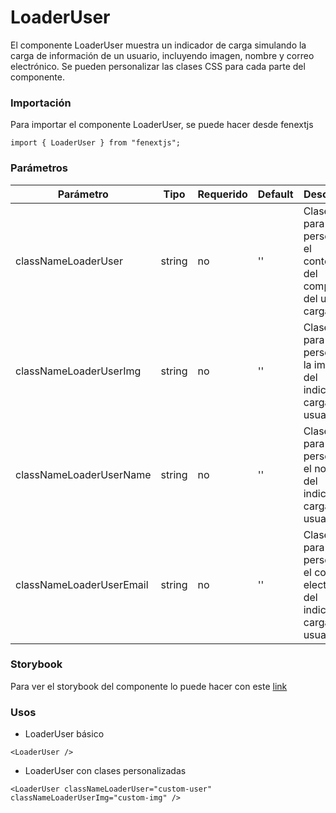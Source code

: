 # LoaderUser

El componente LoaderUser muestra un indicador de carga simulando la carga de información de un usuario, incluyendo imagen, nombre y correo electrónico. Se pueden personalizar las clases CSS para cada parte del componente.

### Importación

Para importar el componente LoaderUser, se puede hacer desde fenextjs

```tsx copy
import { LoaderUser } from "fenextjs";
```

### Parámetros

| Parámetro | Tipo | Requerido | Default | Descripcion |
| --------- | ---- | --------- | ------- | ----------- |
| classNameLoaderUser | string | no | '' | Clase CSS para personalizar el contenedor del componente del usuario cargando. |
| classNameLoaderUserImg | string | no | '' | Clase CSS para personalizar la imagen del indicador de carga del usuario. |
| classNameLoaderUserName | string | no | '' | Clase CSS para personalizar el nombre del indicador de carga del usuario. |
| classNameLoaderUserEmail | string | no | '' | Clase CSS para personalizar el correo electrónico del indicador de carga del usuario. |

### Storybook

Para ver el storybook del componente lo puede hacer con este [link](https://fenextjs-component-storybook.vercel.app/?path=/story/loader-user--index)

### Usos

- LoaderUser básico

```tsx copy
<LoaderUser />
```

- LoaderUser con clases personalizadas

```tsx copy
<LoaderUser classNameLoaderUser="custom-user" classNameLoaderUserImg="custom-img" />
```

